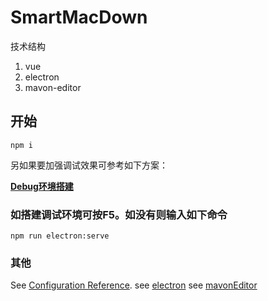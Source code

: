 # SmartMacDown
技术结构
1. vue
2. electron
3. mavon-editor


## 开始
```
npm i
```
另如果要加强调试效果可参考如下方案：

[**Debug环境搭建**](https://blog.csdn.net/lichong951/article/details/126718928)

### 如搭建调试环境可按F5。如没有则输入如下命令
```
npm run electron:serve
```


### 其他
See [Configuration Reference](https://cli.vuejs.org/config/).
see [electron](https://www.electronjs.org/zh/)
see [mavonEditor](https://github.com/hinesboy/mavonEditor)
